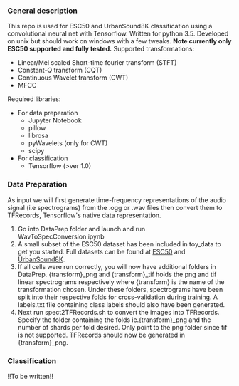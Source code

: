 ### General description
This repo is used for ESC50 and UrbanSound8K classification using a convolutional neural net with Tensorflow. Written for python 3.5. Developed on unix but should work on windows with a few tweaks. **Note currently only ESC50 supported and fully tested.**
Supported transformations:
* Linear/Mel scaled Short-time fourier transform (STFT)
* Constant-Q transform (CQT)
* Continuous Wavelet transform (CWT)
* MFCC

Required libraries:
* For data preperation
  * Jupyter Notebook
  * pillow
  * librosa
  * pyWavelets (only for CWT)
  * scipy
* For classification  
  * Tensorflow (>ver 1.0)

### Data Preparation
As input we will first generate time-frequency representations of the audio signal (i.e spectrograms) from the .ogg or .wav files then convert them to TFRecords, Tensorflow's native data representation.
1. Go into DataPrep folder and launch and run WavToSpecConversion.ipynb
2. A small subset of the ESC50 dataset has been included in toy_data to get you started. Full datasets can be found at [ESC50](https://github.com/karoldvl/ESC-50) and [UrbanSound8K](https://serv.cusp.nyu.edu/projects/urbansounddataset/urbansound8k.html).
3. If all cells were run correctly, you will now have additional folders in DataPrep. {transform}_png and {transform}_tif holds the png and tif linear spectrograms respectively where {transform} is the name of the transformation chosen. Under these folders, spectrograms have been split into their respective folds for cross-validation during training. A labels.txt file containing class labels should also have been generated.
4. Next run spect2TFRecords.sh to convert the images into TFRecords. Specify the folder containing the folds ie.{transform}_png and the number of shards per fold desired. Only point to the png folder since tif is not supported. TFRecords should now be generated in {transform}_png.

### Classification
!!To be written!!
